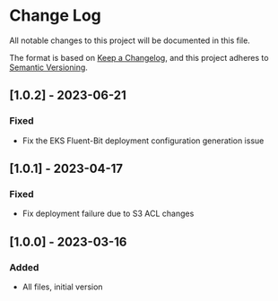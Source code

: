 # Change Log
All notable changes to this project will be documented in this file.

The format is based on [Keep a Changelog](https://keepachangelog.com/en/1.0.0/),
and this project adheres to [Semantic Versioning](https://semver.org/spec/v2.0.0.html).

## [1.0.2] - 2023-06-21
### Fixed
- Fix the EKS Fluent-Bit deployment configuration generation issue

## [1.0.1] - 2023-04-17
### Fixed
- Fix deployment failure due to S3 ACL changes

## [1.0.0] - 2023-03-16
### Added
- All files, initial version
